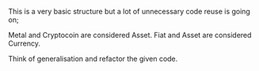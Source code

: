 This is a very basic structure but a lot of unnecessary code reuse is going on;

Metal and Cryptocoin are considered Asset. Fiat and Asset are considered Currency.

Think of generalisation and refactor the given code.